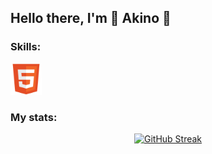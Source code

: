 <!-- introduction section -->
## Hello there, I'm 🧚 Akino 🧚
### Skills:
<div>
  <img src="https://github.com/devicons/devicon/blob/master/icons/html5/html5-original.svg" alt="HTML5" width=50px>
</div>

<!--Status Section-->
### My stats:
<div align=center>
  <a href="https://git.io/streak-stats">
    <img src="https://streak-stats.demolab.com/?user=scarletpixie&theme=dark" alt="GitHub Streak">
  </a>
</div>

